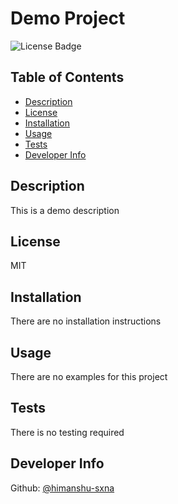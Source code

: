 # Demo Project

![License Badge](https://img.shields.io/badge/license-MIT-green)


## Table of Contents 

- [Description](#description)
- [License](#license)
- [Installation](#installation)
- [Usage](#usage)
- [Tests](#tests)
- [Developer Info](#devInfo)

## <a name="description"></a>Description

This is a demo description


## <a name="license"></a>License
MIT
## <a name="installation"></a>Installation

There are no installation instructions


## <a name="usage"></a>Usage

There are no examples for this project


## <a name="tests"></a>Tests

There is no testing required


## <a name="devInfo"></a> Developer Info

Github: [@himanshu-sxna](https://github.com/himanshu-sxna)

